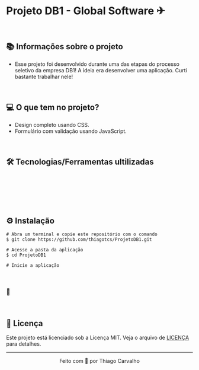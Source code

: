 # Projeto DB1 - Global Software ✈

&nbsp;

## 📚 Informações sobre o projeto

- Esse projeto foi desenvolvido durante uma das etapas do processo seletivo da empresa DB1! A ideia era desenvolver uma aplicação. Curti bastante trabalhar nele!

&nbsp;

## 💻 O que tem no projeto?

- Design completo usando CSS.
- Formulário com validação usando JavaScript.

&nbsp;

## 🛠️ Tecnologias/Ferramentas ultilizadas

&nbsp;

&nbsp;

&nbsp;

## ⚙️ Instalação

```
# Abra um terminal e copie este repositório com o comando
$ git clone https://github.com/thiagotcs/ProjetoDB1.git
```

```
# Acesse a pasta da aplicação
$ cd ProjetoDB1

# Inicie a aplicação

```

&nbsp;

### 🔗

&nbsp;

## 📝 Licença

Este projeto está licenciado sob a Licença MIT. Veja o arquivo de [LICENÇA](https://github.com/thiagotcs) para detalhes.

---

<p align="center">Feito com 💙 por Thiago Carvalho</p>
